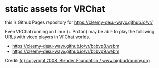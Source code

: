 # static assets for VRChat

this is Github Pages repository for https://cleemy-desu-wayo.github.io/vr/

Even VRChat running on Linux (+ Proton) may be able to play the following URLs with video players in VRChat worlds.

- https://cleemy-desu-wayo.github.io/vr/bbbvp8.webm
- https://cleemy-desu-wayo.github.io/vr/bbbvp9.webm

Credit: <a href="https://peach.blender.org/about/">(c) copyright 2008, Blender Foundation / www.bigbuckbunny.org</a>
